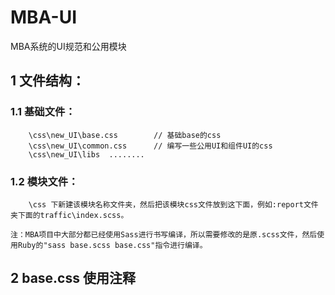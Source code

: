 MBA-UI
======

MBA系统的UI规范和公用模块

## 1 文件结构：
    
### 1.1 基础文件：
        \css\new_UI\base.css        // 基础base的css
        \css\new_UI\common.css      // 编写一些公用UI和组件UI的css
        \css\new_UI\libs  ........
### 1.2 模块文件：
        \css 下新建该模块名称文件夹，然后把该模块css文件放到这下面，例如:report文件夹下面的traffic\index.scss。
    
    注：MBA项目中大部分都已经使用Sass进行书写编译，所以需要修改的是原.scss文件，然后使用Ruby的"sass base.scss base.css"指令进行编译。 

## 2 base.css 使用注释

    
